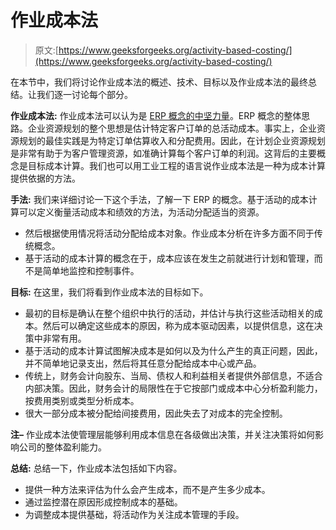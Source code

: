 # 作业成本法

> 原文:[https://www.geeksforgeeks.org/activity-based-costing/](https://www.geeksforgeeks.org/activity-based-costing/)

在本节中，我们将讨论作业成本法的概述、技术、目标以及作业成本法的最终总结。让我们逐一讨论每个部分。

**作业成本法:**
作业成本法可以认为是 [ERP 概念的中坚力量](https://www.geeksforgeeks.org/introduction-to-erp/)。ERP 概念的整体思路。企业资源规划的整个思想是估计特定客户订单的总活动成本。事实上，企业资源规划的最佳实践是为特定订单估算收入和分配费用。因此，在计划企业资源规划是非常有助于为客户管理资源，如准确计算每个客户订单的利润。这背后的主要概念是目标成本计算。我们也可以用工业工程的语言说作业成本法是一种为成本计算提供依据的方法。

**手法:**
我们来详细讨论一下这个手法，了解一下 ERP 的概念。基于活动的成本计算可以定义衡量活动成本和绩效的方法，为活动分配适当的资源。

*   然后根据使用情况将活动分配给成本对象。作业成本分析在许多方面不同于传统概念。
*   基于活动的成本计算的概念在于，成本应该在发生之前就进行计划和管理，而不是简单地监控和控制事件。

**目标:**
在这里，我们将看到作业成本法的目标如下。

*   最初的目标是确认在整个组织中执行的活动，并估计与执行这些活动相关的成本。然后可以确定这些成本的原因，称为成本驱动因素，以提供信息，这在决策中非常有用。
*   基于活动的成本计算试图解决成本是如何以及为什么产生的真正问题，因此，并不简单地记录支出，然后将其任意分配给成本中心或产品。
*   传统上，财务会计向股东、当局、债权人和利益相关者提供外部信息，不适合内部决策。因此，财务会计的局限性在于它按部门或成本中心分析盈利能力，按费用类别或类型分析成本。
*   很大一部分成本被分配给间接费用，因此失去了对成本的完全控制。

**注–**
作业成本法使管理层能够利用成本信息在各级做出决策，并关注决策将如何影响公司的整体盈利能力。

**总结:**
总结一下，作业成本法包括如下内容。

*   提供一种方法来评估为什么会产生成本，而不是产生多少成本。
*   通过监控潜在原因形成控制成本的基础。
*   为调整成本提供基础，将活动作为关注成本管理的手段。